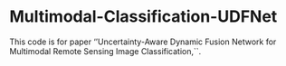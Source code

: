 # Multimodal-Classification-UDFNet
This code is for paper  ‘’Uncertainty-Aware Dynamic Fusion Network for Multimodal Remote Sensing Image Classification,``.
